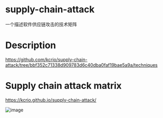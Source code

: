 # supply-chain-attack
一个描述软件供应链攻击的技术矩阵

# Description

https://github.com/kcrio/supply-chain-attack/tree/bbf352c71338d909783d6c40dba0faf19bae5a9a/techniques

# Supply chain attack matrix
https://kcrio.github.io/supply-chain-attack/

![image](https://github.com/kcrio/supply-chain-attack/assets/96735391/3f64a6c7-1394-4e4a-a8e4-46773c262493)


